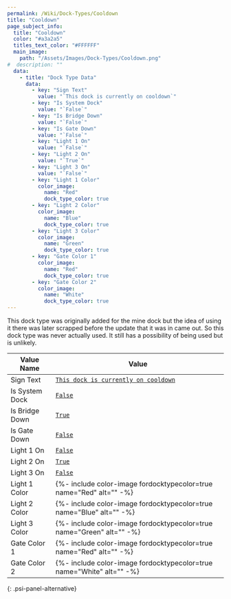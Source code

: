 ```yaml
---
permalink: /Wiki/Dock-Types/Cooldown
title: "Cooldown"
page_subject_info:
  title: "Cooldown"
  color: "#a3a2a5"
  titles_text_color: "#FFFFFF"
  main_image:
    path: "/Assets/Images/Dock-Types/Cooldown.png"
#  description: ""
  data:
    - title: "Dock Type Data"
      data:
        - key: "Sign Text"
          value: "`This dock is currently on cooldown`"
        - key: "Is System Dock"
          value: "`False`"
        - key: "Is Bridge Down"
          value: "`False`"
        - key: "Is Gate Down"
          value: "`False`"
        - key: "Light 1 On"
          value: "`False`"
        - key: "Light 2 On"
          value: "`True`"
        - key: "Light 3 On"
          value: "`False`"
        - key: "Light 1 Color"
          color_image:
            name: "Red"
            dock_type_color: true
        - key: "Light 2 Color"
          color_image:
            name: "Blue"
            dock_type_color: true
        - key: "Light 3 Color"
          color_image:
            name: "Green"
            dock_type_color: true
        - key: "Gate Color 1"
          color_image:
            name: "Red"
            dock_type_color: true
        - key: "Gate Color 2"
          color_image:
            name: "White"
            dock_type_color: true
---
```


This dock type was originally added for the mine dock but the idea of using it there was later scrapped before the update that it was in came out. So this dock type was never actually used. It still has a possibility of being used but is unlikely.

| Value Name     | Value |
|-|-|
| Sign Text      | [`This dock is currently on cooldown`](/RBAP-Wiki/Wiki/Value-Types#string) |
| Is System Dock | [`False`](/RBAP-Wiki/Wiki/Value-Types#boolean) |
| Is Bridge Down | [`True`](/RBAP-Wiki/Wiki/Value-Types#boolean) |
| Is Gate Down   | [`False`](/RBAP-Wiki/Wiki/Value-Types#boolean) |
| Light 1 On     | [`False`](/RBAP-Wiki/Wiki/Value-Types#boolean) |
| Light 2 On     | [`True`](/RBAP-Wiki/Wiki/Value-Types#boolean) |
| Light 3 On     | [`False`](/RBAP-Wiki/Wiki/Value-Types#boolean) |
| Light 1 Color  | {%- include color-image fordocktypecolor=true name="Red" alt="" -%} |
| Light 2 Color  | {%- include color-image fordocktypecolor=true name="Blue" alt="" -%} |
| Light 3 Color  | {%- include color-image fordocktypecolor=true name="Green" alt="" -%} |
| Gate Color 1   | {%- include color-image fordocktypecolor=true name="Red" alt="" -%} |
| Gate Color 2   | {%- include color-image fordocktypecolor=true name="White" alt="" -%} |
{: .psi-panel-alternative}

<img class="dock-type-image" src="/RBAP-Wiki/Assets/Images/Dock-Types/Cooldown.png" alt="">